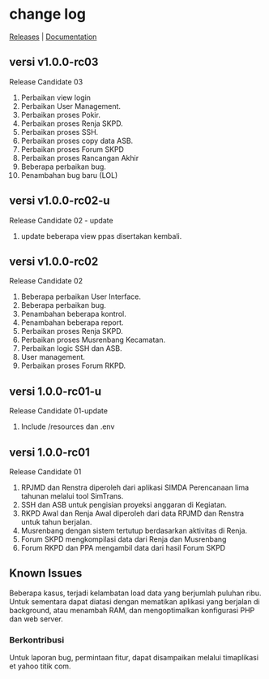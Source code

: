 # change log

[Releases](https://github.com/simda-id/simcan/releases) | [Documentation](https://github.com/simda-id/simcan/wiki)

## versi v1.0.0-rc03

Release Candidate 03

1. Perbaikan view login
2. Perbaikan User Management.
3. Perbaikan proses Pokir.
4. Perbaikan proses Renja SKPD.
5. Perbaikan proses SSH.
6. Perbaikan proses copy data ASB.
7. Perbaikan proses Forum SKPD
8. Perbaikan proses Rancangan Akhir
9. Beberapa perbaikan bug.
10. Penambahan bug baru (LOL)

## versi v1.0.0-rc02-u

Release Candidate 02 - update

1. update beberapa view ppas disertakan kembali.

## versi v1.0.0-rc02

Release Candidate 02

1. Beberapa perbaikan User Interface.
2. Beberapa perbaikan bug.
3. Penambahan beberapa kontrol.
4. Penambahan beberapa report.
5. Perbaikan proses Renja SKPD.
6. Perbaikan proses Musrenbang Kecamatan.
7. Perbaikan logic SSH dan ASB.
8. User management.
9. Perbaikan proses Forum RKPD.

## versi 1.0.0-rc01-u

Release Candidate 01-update

1. Include /resources dan .env

## versi 1.0.0-rc01

Release Candidate 01

1. RPJMD dan Renstra diperoleh dari aplikasi SIMDA Perencanaan lima tahunan melalui tool SimTrans.
2. SSH dan ASB untuk pengisian proyeksi anggaran di Kegiatan.
3. RKPD Awal dan Renja Awal diperoleh dari data RPJMD dan Renstra untuk tahun berjalan.
4. Musrenbang dengan sistem tertutup berdasarkan aktivitas di Renja.
5. Forum SKPD mengkompilasi data dari Renja dan Musrenbang
6. Forum RKPD dan PPA mengambil data dari hasil Forum SKPD

## Known Issues

Beberapa kasus, terjadi kelambatan load data yang berjumlah puluhan ribu. Untuk sementara dapat diatasi dengan mematikan aplikasi yang berjalan di background, atau menambah RAM, dan mengoptimalkan konfigurasi PHP dan web server.

### Berkontribusi

Untuk laporan bug, permintaan fitur, dapat disampaikan melalui timaplikasi et yahoo titik com.
